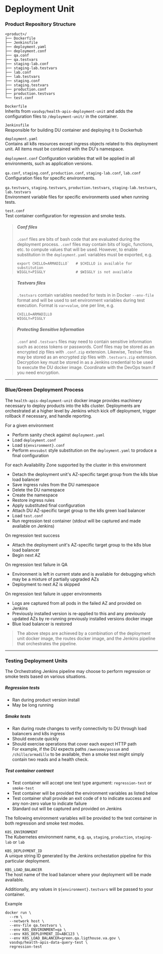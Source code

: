 # Deployment Unit





### Product Repository Structure
```
<product>/
├── Dockerfile
├── Jenkinsfile
├── deployment.yaml
├── deployment.conf
├── qa.conf
├── qa.testvars
├── staging-lab.conf
├── staging-lab.testvars
├── lab.conf
├── lab.testvars
├── staging.conf
├── staging.testvars
├── production.conf
├── production.testvars
└── test.conf
```

`Dockerfile`  
Inherits from `vasdvp/health-apis-deployment-unit` and adds the configuration files to 
`/deployment-unit/` in the container.

`Jenkinsfile`  
Responsible for building DU container and deploying it to Dockerhub

`deployment.yaml`  
Contains all k8s resources except ingress objects related to this deployment unit. All items must
be contained with the DU's namespace.

`deployment.conf`
Configuration variables that will be applied in all environments, such as application versions.

`qa.conf`, `staging.conf`, `production.conf`, `staging-lab.conf`, `lab.conf`  
Configuration files for specific environments.

`qa.testvars`, `staging.testvars`, `production.testvars`, `staging-lab.testvars`, `lab.testvars`  
Environment variable files for specific environments used when running tests.

`test.conf`  
Test container configuration for regression and smoke tests.

> ##### Conf files
> `.conf` files are bits of bash code that are evaluated during the deployment process. `.conf`
files may contain bits of logic, functions, etc. to compute values that will be used. However, to
enable substitution in the `deployment.yaml` variables must be exported, e.g. 
> ``` 
> export CHILLO=ARMADILLO`   # $CHILLO is available for substitution
> WIGGLY=PIGGLY              # $WIGGLY is not available
> ```

> ##### Testvars files
> `.testvars` contain variables needed for tests in in Docker `--env-file` format and will be
> used to set environment variables during test execution. Format is `var=value`, one per line, e.g.
> ```
> CHILLO=ARMADILLO
> WIGGLY=PIGGLY
> ```

> ##### Protecting Sensitive Information
> `.conf`  and `.testvars` files may need to contain sensitive information such as access tokens 
or passwords. Conf files may be stored as an encrypted zip files with `.conf.zip` extension. 
Likewise, Testvar files may be stored as an encrypted zip files with `.testvars.zip` extension.
Decryption key must be stored in as a Jenkins credential to be used to execute the DU docker image.
Coordinate with the DevOps team if you need encryption.


---

### Blue/Green Deployment Process
 
The `health-apis-deployment-unit` docker image provides machinery necessary to deploy products into
the k8s cluster. Deployments are orchestrated at a higher level by Jenkins which kick off 
deployment, trigger rollback if necessary, and handle reporting.

For a given environment
- Perform sanity check against `deployment.yaml`
- Load `deployment.conf`
- Load `${environment}.conf`
- Perform `envsubst` style substitution on the `deployment.yaml` to produce a final configuration

For each Availability Zone supported by the cluster in this environment
- Detach the deployment unit's AZ-specific target group from the k8s blue load balancer
- Save ingress rules from the DU namespace
- Delete the DU namespace
- Create the namespace
- Restore ingress rules
- Apply substituted final configuration
- Attach DU AZ-specific target group to the k8s green load balancer
- Load `test.conf`
- Run regression test container (stdout will be captured and made available on Jenkins)

On regression test success
- Attach the deployment unit's AZ-specific target group to the k8s blue load balancer
- Begin next AZ

On regression test failure in QA
- Environment is left in current state and is available for debugging which may be a mixture of 
  partially upgraded AZs  
- Deployment to next AZ is skipped 

On regression test failure in upper environments
- Logs are captured from all pods in the failed AZ and provided on Jenkins
- Previously installed version is re-applied to this and any previously updated AZs by re-running
  previously installed versions docker image
- Blue load balancer is restored


> The above steps are achieved by a combination of the deployment unit docker image, the routes
docker image, and the Jenkins pipeline that orchestrates the pipeline.


---
### Testing Deployment Units
The Orchestrating Jenkins pipeline may choose to perform regression or smoke tests based on 
various situations.

##### Regression tests
- Ran during product version install
- May be long running

##### Smoke tests
- Ran during route changes to verify connectivity to DU through load balancers and k8s ingress
- Should execute quickly
- Should exercise operations that cover each expect HTTP path  
  For example, if the DU expects paths `/awesome/possum` and `/chillo/armadillo` to be available,
  then a smoke test might simply contain two reads and a health check.

##### Test container contract
- Test container will accept one test type argument: `regression-test` or `smoke-test`
- Test container will be provided the environment variables as listed below
- Test container shall provide an exit code of `0` to indicate success and any non-zero value 
  to indicate failure 
- Standard out will be captured and provided on Jenkins

The following environment variables will be provided to the test container in both regression and
smoke test modes.

`K8S_ENVIRONMENT`  
The Kubernetes environment name, e.g. `qa`, `staging`, `production`, `staging-lab` or `lab`

`KBS_DEPLOYMENT_ID`  
A unique string ID generated by the Jenkins orchestation pipeline for this particular deployment.

`KBS_LOAD_BALANCER`  
The host name of the load balancer where your deployment will be made available. 

Additionally, any values in `${environment}.testvars` will be passed to your container.

Example
```
docker run \
  --rm \
  --network host \
  --env-file qa.testvars \
  --env K8S_ENVIRONMENT=qa \
  --env K8S_DEPLOYMENT_ID=ABC123 \
  --env K8S_LOAD_BALANCER=green.qa.ligthouse.va.gov \
  vasdvp/health-apis-data-query-test \
  regression-test
```





